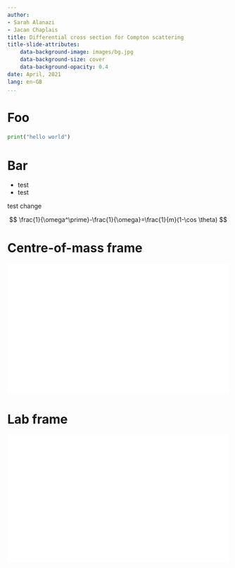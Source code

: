```yaml
---
author:
- Sarah Alanazi
- Jacan Chaplais
title: Differential cross section for Compton scattering
title-slide-attributes:
    data-background-image: images/bg.jpg
    data-background-size: cover
    data-background-opacity: 0.4
date: April, 2021
lang: en-GB
...
```

# Foo
```python
print("hello world")
```
# Bar
* test
* test

test change

$$
\frac{1}{\omega^\prime}-\frac{1}{\omega}=\frac{1}{m}(1-\cos \theta)
$$


# Centre-of-mass frame

![Centre of mass frame diagram](compton-seminar/images/com-frame.svg)

# Lab frame

![Lab mass frame diagram](compton-seminar/images/lab-frame.svg)

<style>
.reveal {
    font-size: 25px;
}
.reveal h1.title {
    font-size: 2em;
}

.reveal h1 {
    font-size: 1.75em;
}

p.author {
    display: inline-block;
    margin: 0 0.75em;
}

.reveal section img {
    border: none;
    background: none !important;
    box-shadow: none;
}
</style>
